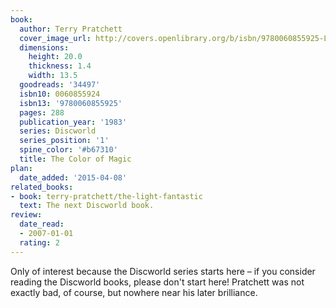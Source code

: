 ```yaml
---
book:
  author: Terry Pratchett
  cover_image_url: http://covers.openlibrary.org/b/isbn/9780060855925-L.jpg
  dimensions:
    height: 20.0
    thickness: 1.4
    width: 13.5
  goodreads: '34497'
  isbn10: 0060855924
  isbn13: '9780060855925'
  pages: 288
  publication_year: '1983'
  series: Discworld
  series_position: '1'
  spine_color: '#b67310'
  title: The Color of Magic
plan:
  date_added: '2015-04-08'
related_books:
- book: terry-pratchett/the-light-fantastic
  text: The next Discworld book.
review:
  date_read:
  - 2007-01-01
  rating: 2
---
```

Only of interest because the Discworld series starts here – if you consider reading the Discworld books, please don't
start here! Pratchett was not exactly bad, of course, but nowhere near his later brilliance.

